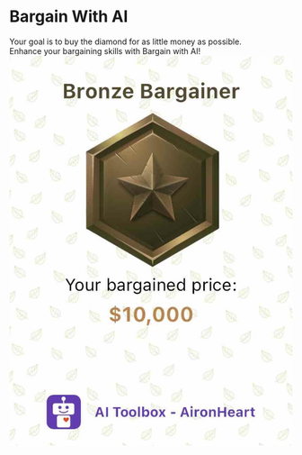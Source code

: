# Bargain With AI
Your goal is to buy the diamond for as little money as possible.  
Enhance your bargaining skills with Bargain with AI!
![examples](https://raw.githubusercontent.com/wyyadd/AironHeart/main/images/bargain.jpg)
